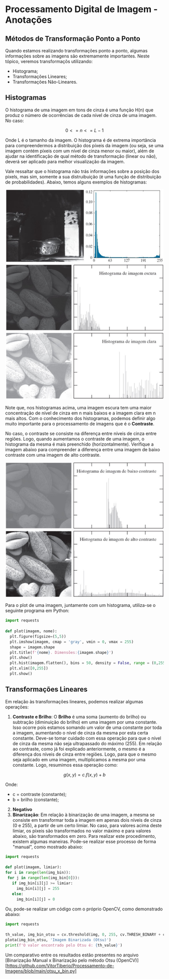 # Processamento Digital de Imagem - Anotações

## Métodos de Transformação Ponto a Ponto ## 

Quando estamos realizando transformações ponto a ponto, algumas informações sobre as imagens são extremamente importantes. Neste tópico, veremos transformaçõs utilizando: 

* Histograma;
* Transformações Lineares;
* Transformações Não-Lineares.

## Histogramas ##

O histograma de uma imagem em tons de cinza é uma função H(n) que produz o número de ocorrências de cada nível de cinza de uma imagem. No caso: 

$$
0 <= n <= L-1
$$

 Onde L é o tamanho da imagem. O histograma é de extrema importância para compreendermos a distribuição dos píxeis da imagem (ou seja, se uma imagem contém píxeis com um nível de cinza menor ou maior), além de ajudar na identificação de qual método de transformação (linear ou não), deverá ser aplicado para melhor visualização da imagem. 

 Vale ressaltar que o histograma não trás informações sobre a posição dos pixels, mas sim, somente a sua distruibuição (é uma função de distribuição de probabilidades). Abaixo, temos alguns exemplos de histogramas: 

![Exemplo de um Histograma](./images_teoria/histograma_01.png)
![Exemplo de um Histograma 2](./images_teoria/histograma_02.png)

Note que, nos histogramas acima, uma imagem escura tem uma maior concentração de nível de cinza em n mais baixos e a imagem clara em n mais altos. Com o conhecimento dos histogramas, podemos definir algo muito importante para o processamento de imagens que é o **Contraste**. 

No caso, o contraste se consiste na diferença entre níveis de cinza entre regiões. Logo, quando aumentamos o contraste de uma imagem, o histograma da mesma é mais preenchido (horizontalmente). Verifique a imagem abaixo para compreender a diferença entre uma imagem de baixo contraste com uma imagem de alto contraste. 

![Exemplo de um Histograma 2](./images_teoria/histograma_03.png)

Para o plot de uma imagem, juntamente com um histograma, utiliza-se o seguinte programa em Python: 

```python
import requests 

def plot(imagem, nome):
  plt.figure(figsize=(5,5))
  plt.imshow(imagem, cmap = 'gray', vmin = 0, vmax = 255)
  shape = imagem.shape
  plt.title(f'{nome}. Dimensões:{imagem.shape}')
  plt.show()
  plt.hist(imagem.flatten(), bins = 50, density = False, range = (0,255))
  plt.xlim([0,255])
  plt.show()
  ```
## Transformações Lineares ## 
Em relação às transformações lineares, podemos realizar algumas operações: 

1) **Contraste e Brilho**:
   O **Brilho** é uma soma (aumento do brilho) ou subtração (diminuição do brilho) em uma imagem por uma constante. Isso ocorre pois estamos somando um valor de uma constante por toda a imagem, aumentando o nível de cinza da mesma por esta certa constante. Deve-se tomar cuidado com essa operação para que o nível de cinza da mesma não seja ultrapassado do máximo (255). Em relação ao contraste, como já foi explicado anteriormente, o mesmo é a diferença dos níveis de cinza entre regiões. Logo, para que o mesmo seja aplicado em uma imagem, multiplicamos a mesma por uma constante. Logo, resumimos essa operação como:

$$
g(x,y) = c.f(x,y) + b
$$

Onde:
* c = contraste (constante);
* b = brilho (constante);
2) **Negativo**
3) **Binarização**:
  Em relação à binarização de uma imagem, a mesma se consiste em transformar toda a imagem em apenas dois níveis de cinza (0 e 255), a partir de um certo limiar. No caso, para valores acima deste limiar, os píxeis são transformados no valor máximo e para valores abaixo, são transformados em zero.
   Para realizar este procedimento, existem algumas maneiras. Pode-se realizar esse processo de forma "manual", como mostrado abaixo:

  ```python
import requests 

def plot(imagem, limiar):
  for i in range(len(img_bin)):
   for j in range(len(img_bin[0])):
     if img_bin[i][j] >= limiar:
       img_bin[i][j] = 255
     else:
       img_bin[i][j] = 0
````
Ou, pode-se realizar um código com o próprio OpenCV, como demonstrado abaixo:
```python
import requests

th_value, img_bin_otsu = cv.threshold(img, 0, 255, cv.THRESH_BINARY + cv.THRESH_OTSU)
plota(img_bin_otsu, 'Imagem Binarizada (Otsu)')
print(f'O valor encontrado pelo Otsu é: {th_value}')
```

Um comparativo entre os resultados estão presentes no arquivo [Binarização Manual x Binarização pelo método Otsu (OpenCV)][https://github.com/VitorTiberio/Processamento-de-Imagens/blob/main/otsu_x_bin.py]
